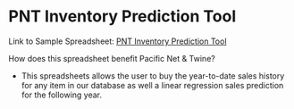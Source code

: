 # PNT Inventory Prediction Tool
Link to Sample Spreadsheet: [PNT Inventory Prediction Tool](https://docs.google.com/spreadsheets/d/10sj7qhpX2GApfS0hRNk1OybidopBeBQga3BdQ7wAnVo/edit#gid=1311660933)

How does this spreadsheet benefit Pacific Net & Twine?
- This spreadsheets allows the user to buy the year-to-date sales history for any item in our database as well a linear regression sales prediction for the following year.
